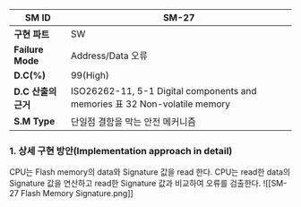
| **SM ID**          | SM-27                                                                     |
| ------------------ | ------------------------------------------------------------------------- |
| **구현 파트**          | SW                                                                        |
| **Failure Mode**   | Address/Data 오류                                                           |
| **D.C(%)**         | 99(High)                                                                  |
| **D.C** **산출의 근거** | ISO26262-11, 5-1 Digital components and memories 표 32 Non-volatile memory |
| **S.M Type**       | 단일점 결함을 막는 안전 메커니즘                                                        |
### 1. 상세 구현 방안(Implementation approach in detail)
CPU는 Flash memory의 data와 Signature 값을 read 한다. CPU는 read한 data의 Signature 값을 연산하고 read한 Signature 값과 비교하여 오류를 검출한다.
![[SM-27 Flash Memory Signature.png]]